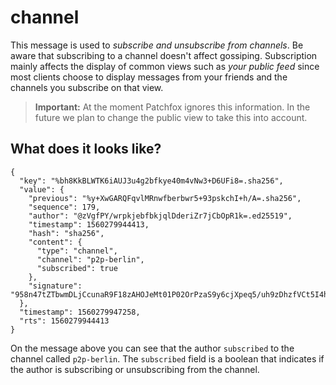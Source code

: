 # channel
This message is used to _subscribe and unsubscribe from channels_. Be aware that subscribing to a channel doesn't affect gossiping. Subscription mainly affects the display of common views such as _your public feed_ since most clients choose to display messages from your friends and the channels you subscribe on that view.

> **Important:** At the moment Patchfox ignores this information. In the future we plan to change the public view to take this into account.

## What does it looks like?

~~~
{
  "key": "%bh8KkBLWTK6iAUJ3u4g2bfkye40m4vNw3+D6UFi8=.sha256",
  "value": {
    "previous": "%y+XwGARQFqvlMRnwfberbwr5+93pskchI+h/A=.sha256",
    "sequence": 179,
    "author": "@zVgfPY/wrpkjebfbkjqlDderiZr7jCbOpR1k=.ed25519",
    "timestamp": 1560279944413,
    "hash": "sha256",
    "content": {
      "type": "channel",
      "channel": "p2p-berlin",
      "subscribed": true
    },
    "signature": "958n47tZTbwmDLjCcunaR9F18zAHOJeMt01P02OrPzaS9y6cjXpeq5/uh9zDhzfVCt5I4hsukLXkdjOSVZNMAQ==.sig.ed25519"
  },
  "timestamp": 1560279947258,
  "rts": 1560279944413
}
~~~

On the message above you can see that the author `subscribed` to the channel called `p2p-berlin`. The `subscribed` field is a boolean that indicates if the author is subscribing or unsubscribing from the channel.
